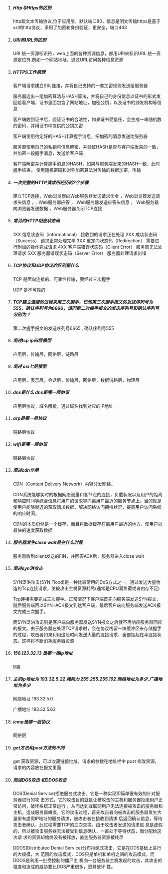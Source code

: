 1. ##### Http与Https的区别

     http超文本传输协议,位于应用层，默认端口80，信息是明文传输https是基于ssl的http协议，采用了加密和身份验证，更安全，端口443

2. ##### URI和URL的区别

     URI 统一资源标识符，web上面的各种资源信息，都用URI来标识URL 统一资源定位符,例如一个网站地址，通过URL访问各种信息资源

3. ##### HTTPS工作原理

   客户端请求建立SSL连接，并将自己支持的一套加密规则发送给服务器



   服务器选出一组加密算法与HASH算法，并将自己的身份信息以证书的形式发回给客户端，证书里面包含了网站地址，加密公钥，以及证书的颁发机构等信息

   客户端收到证书后，验证证书的合法性，如果证书受信任，会生成一串随机数的密码，并用证书中提供的公钥加密

   客户端使用约定好的HASH计算握手消息，把加密的消息发送给服务器

   服务器使用自己的私钥将信息解密，并验证HASH是否与客户端发来的一致，并加密一段握手消息，发送给客户端

   客户端解密并计算握手消息的HASH，如果与服务端发来的HASH一致，此时握手结束。 使用随机密码和对称加密算法对传输的数据加密，传输


4. ##### 一次完整的HTTP请求所经历的7个步骤

   建立TCP连接，Web浏览器向Web服务器发送请求命令 ，Web浏览器发送请求头信息 ，. Web服务器应答 ， Web服务器发送应答头信息 ，
   Web服务器向浏览器发送数据 ，Web服务器关闭TCP连接

5. ##### 常见的HTTP相应状态码

     1XX	信息状态码（informational）	接收到的请求正在处理
       2XX	成功状态码（Success）	请求正常处理完毕
       3XX	重定向状态码（Redirection）	需要进行附加的操作完成请求
       4XX	客户端错误状态码（Client Error）	服务器无法处理请求
       5XX	服务器错误状态码（Server Error）	服务器处理请求出错

6. ##### TCP协议和UDP协议的区别是什么

     TCP 是面向连接的、可靠性传输，要经过三次握手

     UDP 是不可靠的

7. ##### TCP建立连接的过程采用三次握手，已知第三次握手报文的发送序列号为555，确认序列号为6666，请问第二次握手报文的发送序列号和确认序列号分别为？

     第二次握手报文的发送序列号6665 , 确认序列号555

8. ##### 简述tcp ip四层模型

   应用层，传输层，网络层，链路层

9. ##### 简述 osi七层模型

     应用层，表示层，会话层，传输层，网络层，数据链路层，物理层

10. ##### dns是什么 dns是哪一层协议

     应用层协议，域名解析，通过域名找到对应的IP地址

11. ##### arp是哪一层协议

      链路层协议

12. ##### wifi是哪一层协议

      链路层协议

13. ##### 简述cdn作用

      CDN（Content Delivery Network）内容分发网络。

      CDN系统能够实时的根据网络流量和各节点的连接，负载状况以及用户的距离和响应时间等综合信息将用户的请求导向离用户最近的服务节点上。目的就是使用户能够就近的获取请求数据，解决网络访问拥挤状况，提高用户访问系统的响应时间。

      CDN的本质仍然是一个缓存，而且将数据缓存在离用户最近的地方，使用户以最快的速度获取数据

14. ##### 服务器发生close wait是在什么时候

      服务器收到client发送的FIN，并回答ACK后，服务器进入close wait

15. ##### 简述syn洪攻击

      SYN泛洪攻击(SYN Flood)是一种比较常用的DoS方式之一。通过发送大量伪造的Tcp连接请求，使被攻击主机资源耗尽(通常是CPU满负荷或者内存不足)

      Tcp连接需要完成三次握手。正常情况下客户端首先向服务端发送SYN报文，随后服务端回以SYN+ACK报文到达客户端，最后客户端向服务端发送ACK报文完成三次握手。

      而SYN泛洪攻击则是客户端向服务器发送SYN报文之后就不再响应服务器回应的报文。由于服务器在处理TCP请求时，会在协议栈留一块缓冲区来存储握手的过程，攻击者如果利用这段时间发送大量的连接请求，全部挂起在半连接状态。这样将不断消耗服务器资源

16. ##### 156.123.32.13 是哪一类ip地址

      B类


17. ##### 主机ip地址为 193.32.5.22 掩码为 255.255.255.192 网络地址为多少,广播地址为多少

    网络地址 193.32.5.0

    广播地址 193.32.5.63



18. ##### icmp是哪一层协议

    网络层

19. ##### get方法和post方法的不同

    get 获取资源，可以收藏链接地址，请求的参数在地址栏中
    post 修改资源，请求的内容放在报文里面

20. ##### 简述DOS攻击 和DDOS攻击

    DOS(Denial Service)拒绝服务式攻击，它是一种实现即简单很有效的针对服务器进行的攻 击方式，它的攻击目的就是让被攻击的主机和服务器拒绝用户正常访问，破坏系统正常运行 ，从而达到互联网用户无法连接被攻击的服务器和主机，造成服务器瘫痪。它的攻击过程，首先攻击者向被攻击的服务器发生大量带有虚假IP地址的服务请求，被攻击者在接收到请求 后返回确认信息，等待攻击者确认，此过程需要TCP的三次交换。由于攻击者发送的请求信 息是虚假的，所以被攻击服务器无法接受到信息确认，一直处于等待状态，而分配给这次请 求的资源却始终没有被释放，直达服务器资源被耗尽


    DDOS(Distributed Denial Service)分布拒绝式攻击，它是在DOS基础上进行的大规模，大 范围的攻击模式，DOS只是单机和单机之间的攻击模式，而DDOS是利用一批受控制的僵尸主 机向一台服务器主机发起的攻击，其攻击的强度和造成的威胁要比DOS严重很多，更具破坏 性。